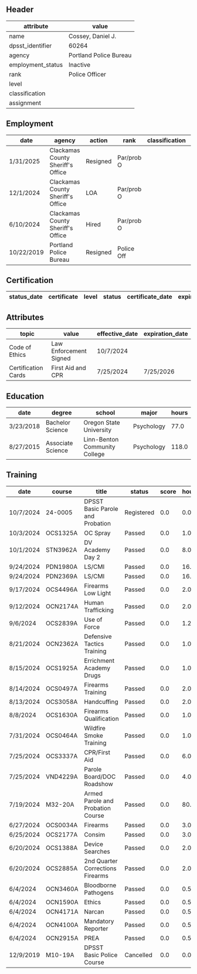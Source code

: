 ## Header
| attribute | value |
| --------- | ----- |
| name | Cossey, Daniel J. |
| dpsst_identifier | 60264 |
| agency | Portland Police Bureau |
| employment_status | Inactive |
| rank | Police Officer |
| level |  |
| classification |  |
| assignment |  |
## Employment
| date | agency | action | rank | classification | assignment |
| ---- | ------ | ------ | ---- | -------------- | ---------- |
| 1/31/2025 | Clackamas County Sheriff's Office | Resigned | Par/prob O |  |  |
| 12/1/2024 | Clackamas County Sheriff's Office | LOA | Par/prob O |  |  |
| 6/10/2024 | Clackamas County Sheriff's Office | Hired | Par/prob O |  |  |
| 10/22/2019 | Portland Police Bureau | Resigned | Police Off |  |  |
## Certification
| status_date | certificate | level | status | certificate_date | expiration_date | probation_date |
| ----------- | ----------- | ----- | ------ | ---------------- | --------------- | -------------- |
## Attributes
| topic | value | effective_date | expiration_date |
| ----- | ----- | -------------- | --------------- |
| Code of Ethics | Law Enforcement Signed | 10/7/2024 |  |
| Certification Cards | First Aid and CPR | 7/25/2024 | 7/25/2026 |
## Education
| date | degree | school | major | hours |
| ---- | ------ | ------ | ----- | ----- |
| 3/23/2018 | Bachelor Science | Oregon State University | Psychology | 77.0 |
| 8/27/2015 | Associate Science | Linn-Benton Community College | Psychology | 118.0 |
## Training
| date | course | title | status | score | hours |
| ---- | ------ | ----- | ------ | ----- | ----- |
| 10/7/2024 | 24-0005 | DPSST Basic Parole and Probation | Registered | 0.0 | 0.00 |
| 10/3/2024 | OCS1325A | OC Spray | Passed | 0.0 | 1.00 |
| 10/1/2024 | STN3962A | DV Academy Day 2 | Passed | 0.0 | 8.00 |
| 9/24/2024 | PDN1980A | LS/CMI | Passed | 0.0 | 16.00 |
| 9/24/2024 | PDN2369A | LS/CMI | Passed | 0.0 | 16.00 |
| 9/17/2024 | OCS4496A | Firearms Low Light | Passed | 0.0 | 2.00 |
| 9/12/2024 | OCN2174A | Human Trafficking | Passed | 0.0 | 2.00 |
| 9/6/2024 | OCS2839A | Use of Force | Passed | 0.0 | 1.25 |
| 8/21/2024 | OCN2362A | Defensive Tactics Training | Passed | 0.0 | 1.00 |
| 8/15/2024 | OCS1925A | Errichment Academy Drugs | Passed | 0.0 | 1.00 |
| 8/14/2024 | OCS0497A | Firearms Training | Passed | 0.0 | 2.00 |
| 8/13/2024 | OCS3058A | Handcuffing | Passed | 0.0 | 2.00 |
| 8/8/2024 | OCS1630A | Firearms Qualification | Passed | 0.0 | 1.00 |
| 7/31/2024 | OCS0464A | Wildfire Smoke Training | Passed | 0.0 | 1.00 |
| 7/25/2024 | OCS3337A | CPR/First Aid | Passed | 0.0 | 6.00 |
| 7/25/2024 | VND4229A | Parole Board/DOC Roadshow | Passed | 0.0 | 4.00 |
| 7/19/2024 | M32-20A | Armed Parole and Probation Course | Passed | 0.0 | 80.00 |
| 6/27/2024 | OCS0034A | Firearms | Passed | 0.0 | 3.00 |
| 6/25/2024 | OCS2177A | Consim | Passed | 0.0 | 3.00 |
| 6/20/2024 | OCS1388A | Device Searches | Passed | 0.0 | 2.00 |
| 6/20/2024 | OCS2885A | 2nd Quarter Corrections Firearms | Passed | 0.0 | 2.00 |
| 6/4/2024 | OCN3460A | Bloodborne Pathogens | Passed | 0.0 | 0.50 |
| 6/4/2024 | OCN1590A | Ethics | Passed | 0.0 | 0.50 |
| 6/4/2024 | OCN4171A | Narcan | Passed | 0.0 | 0.50 |
| 6/4/2024 | OCN4100A | Mandatory Reporter | Passed | 0.0 | 0.50 |
| 6/4/2024 | OCN2915A | PREA | Passed | 0.0 | 0.50 |
| 12/9/2019 | M10-19A | DPSST Basic Police Course | Cancelled | 0.0 | 0.00 |

